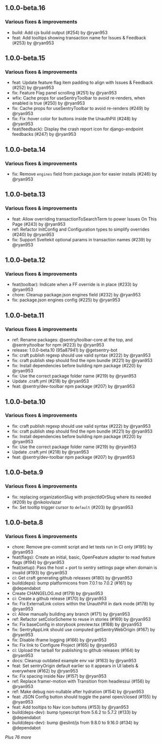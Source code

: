 
## 1.0.0-beta.16

### Various fixes & improvements

- build: Add cjs build output (#254) by @ryan953
- feat: Add tooltips showing transaction name for Issues & Feedback (#253) by @ryan953

## 1.0.0-beta.15

### Various fixes & improvements

- feat: Update feature flag item padding to align with Issues & Feedback (#252) by @ryan953
- fix: Feature Flag panel scrolling (#251) by @ryan953
- wfix: Cache props for useSentryToolbar to avoid re-renders, when enabled is true (#250) by @ryan953
- fix: Cache props for useSentryToolbar to avoid re-renders (#249) by @ryan953
- fix: Fix :hover color for buttons inside the UnauthPill (#248) by @ryan953
- feat(feedback): Display the crash report icon for django-endpoint feedbacks (#247) by @ryan953

## 1.0.0-beta.14

### Various fixes & improvements

- fix: Remove `engines` field from package.json for easier installs (#246) by @ryan953

## 1.0.0-beta.13

### Various fixes & improvements

- feat: Allow overriding transactionToSearchTerm to power Issues On This Page (#243) by @ryan953
- ref: Refactor InitConfig and Configuration types to simplify overrides (#240) by @ryan953
- fix: Support Sveltekit optional params in transaction names (#239) by @ryan953

## 1.0.0-beta.12

### Various fixes & improvements

- feat(toolbar): Indicate when a FF override is in place (#233) by @ryan953
- chore: Cleanup package.json engines field (#232) by @ryan953
- fix: package.json engines config (#225) by @ryan953

## 1.0.0-beta.11

### Various fixes & improvements

- ref: Rename packages: @sentry/toolbar-core at the top, and @sentry/toolbar for npm (#223) by @ryan953
- release: 1.0.0-beta.10 (95a87941) by @getsentry-bot
- fix: craft publish regexp should use valid syntax (#222) by @ryan953
- fix: craft publish step should find the npm bundle (#221) by @ryan953
- fix: Install dependencies before building npm package (#220) by @ryan953
- fix: Use the correct package folder name (#219) by @ryan953
- Update .craft.yml (#218) by @ryan953
- feat: @sentry/dev-toolbar npm package (#207) by @ryan953

## 1.0.0-beta.10

### Various fixes & improvements

- fix: craft publish regexp should use valid syntax (#222) by @ryan953
- fix: craft publish step should find the npm bundle (#221) by @ryan953
- fix: Install dependencies before building npm package (#220) by @ryan953
- fix: Use the correct package folder name (#219) by @ryan953
- Update .craft.yml (#218) by @ryan953
- feat: @sentry/dev-toolbar npm package (#207) by @ryan953

## 1.0.0-beta.9

### Various fixes & improvements

- fix: replacing organizationSlug with projectIdOrSlug where its needed (#209) by @nikolovlazar
- fix: Set tooltip trigger cursor to `default` (#203) by @ryan953

## 1.0.0-beta.8

### Various fixes & improvements

- chore: Remove pre-commit script and let tests run in CI only (#195) by @ryan953
- feat(flags): Create an initial, basic, OpenFeature adapter to read feature flags (#194) by @ryan953
- feat(setup): Pass the host + port to sentry settings page when domain is invalid (#193) by @ryan953
- ci: Get craft generating github releases (#180) by @ryan953
- build(deps): bump platformicons from 7.0.1 to 7.0.2 (#161) by @dependabot
- Create CHANGELOG.md (#179) by @ryan953
- ci: Create a github release (#170) by @ryan953
- fix: Fix ExternalLink colors within the UnauthPill in dark mode (#178) by @ryan953
- ci: Allow manually building any branch (#171) by @ryan953
- ref: Refactor setColorScheme to reuse in stories (#169) by @ryan953
- fix: Fix baseConfig in storybook preview.tsx (#168) by @ryan953
- fix: SentryAppLink should use computed getSentryWebOrigin (#167) by @ryan953
- fix: Disable iframe logging (#166) by @ryan953
- fix: Fix link to Configure Project (#165) by @ryan953
- ci: Upload the tarball for publishing to github releases (#164) by @ryan953
- docs: Cleanup outdated example env var (#163) by @ryan953
- feat: Set sentryOrigin default earlier so it appears in UI labels & everywhere (#162) by @ryan953
- fix: Fix spacing inside Nav (#157) by @ryan953
- ref: Replace framer-motion with Transition from headlessui (#156) by @ryan953
- ref: Make debug non-nullable after hydration (#154) by @ryan953
- feat: JSON Config button should toggle the panel open/closed (#155) by @ryan953
- feat: Add tooltips to Nav icon buttons (#153) by @ryan953
- build(deps-dev): bump typescript from 5.6.2 to 5.7.2 (#133) by @dependabot
- build(deps-dev): bump @eslint/js from 9.8.0 to 9.16.0 (#134) by @dependabot

_Plus 76 more_

